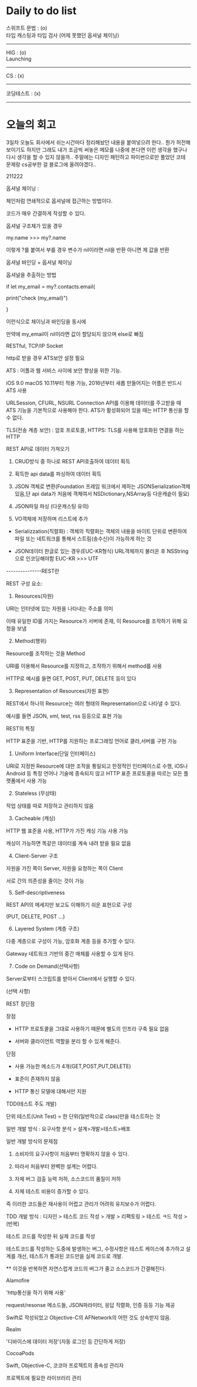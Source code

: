 # Daily to do list
스위프트 문법 : (o)   
타입 캐스팅과 타입 검사 (어제 못했던 옵셔널 체이닝)
- - -
HIG : (o)   
Launching
-- - -
CS : (x)   
- - -
코딩테스트 : (x)   

- - -
# 오늘의 회고
3일차 오늘도 회사에서 쉬는시간마다 정리해놨던 내용을 붙여넣으려 한다.. 뭔가 허전해 보이기도 하지만
그래도 내가 조금씩 써놓은 메모를 나중에 본다면 이런 생각을 했구나 다시 생각을 할 수 있지 않을까.. 주말에는 디자인 패턴하고 파이썬으로만 풀었던 코테 문제랑 cs공부한 걸 블로그에 올려야겠다..

211222

옵셔널 체이닝 :

체인처럼 연쇄적으로 옵셔널에 접근하는 방법이다.

코드가 매우 간결하게 작성할 수 있다.

옵셔널 구조체가 있을 경우

my.name >>> my?.name

이렇게 ?를 붙여서 부를 경우 변수가 nil이라면 nil을 반환 아니면 제 값을 반환

옵셔널 바인딩 + 옵셔널 체이닝

옵셔널을 추출하는 방법

if let my_email = my?.contacts.email{

print("check \(my_email)")

}

이런식으로 체이닝과 바인딩을 동시에

만약에 my_email이 nil이라면 값이 할당되지 않으며 else로 빠짐

RESTful, TCP/IP Socket

http로 받을 경우 ATS보안 설정 필요

ATS : 어플과 웹 서비스 사이에 보안 향상을 위한 기능.

iOS 9.0 macOS 10.11부터 적용 가능, 2016년부터 새롭 만들어지는 어플은 반드시 ATS 사용

URLSession, CFURL, NSURL Connection API를 이용해 데이터를 주고받을 때 ATS 기능을 기본적으로 사용해야 한다. ATS가 활성화되어 있을 때는 HTTP 통신을 할 수 없다.

TLS(전송 계층 보안) : 암호 프로토콜, HTTPS: TLS를 사용해 암호화된 연결을 하는 HTTP

REST API로 데이터 가져오기

1. CRUD방식 중 하나로 REST API호출하여 데이터 획득

2. 획득한 api data를 파싱하여 데이터 획득

3. JSON 객체로 변환(Foundation 프레임 워크에서 제하는 JSONSerialization객체 있음,단 api data가 처음에 객체여서 NSDictionary,NSArray등 다운캐슽이 필요)

4. JSON파일 파싱 (다운캐스팅 유의)

5. VO객체에 저장하며 리스트에 추가

- Serializzation(직렬화) : 객체의 직렬화는 객체의 내용을 바이트 단위로 변환하여 파일 또는 네트워크를 통해서 스트림(송수신)이 가능하게 하는 것

- JSON데이터 한글로 있는 경우(EUC-KR형식) URL객체까지 불러온 후 NSString으로 인코딩해야함 EUC-KR >>> UTF

---------------REST란

REST 구성 요소:

1. Resources(자원)

URI는 인터넷에 있는 자원을 나타내는 주소를 의미

이때 유일한 ID를 가지는 Resource가 서버에 존재, 이 Resource를 조작하기 위해 요청을 보냄

2. Method(행위)

Resource를 조작하는 것을 Method

URI를 이용해서 Resource를 지정하고, 조작하기 위해서 method를 사용

HTTP로 예시를 들면 GET, POST, PUT, DELETE 등이 있다

3. Representation of Resources(자원 표현)

REST에서 하나의 Resource는 여러 형태의 Representation으로 나타낼 수 있다.

예시를 들면 JSON, xml, test, rss 등등으로 표현 가능

REST의 특징

HTTP 표준을 기반, HTTP를 지원하는 프로그래밍 언어로 클라,서버를 구현 가능

1. Uniform Interface(단일 인터페이스)

URI로 지정한 Resource에 대한 조작을 통일되고 한정적인 인터페이스로 수행, iOS나 Android 등 특정 언어나 기술에 종속되지 않고 HTTP 표준 프로토콜을 따르는 모든 플랫폼에서 사용 가능

2. Stateless (무상태)

작업 상태를 따로 저장하고 관리하지 않음

3. Cacheable (캐싱)

HTTP 웹 표준을 사용, HTTP가 가진 캐싱 기능 사용 가능

캐싱이 가능하면 똑같은 데이터를 계속 내려 받을 필요 없음

4. Client-Server 구조

자원을 가진 쪽이 Server, 자원을 요청하는 쪽이 Client

서로 간의 의존성을 줄이는 것이 가능

5. Self-descriptiveness

REST API의 메세지만 보고도 이해하기 쉬운 표현으로 구성

(PUT, DELETE, POST ...)

6. Layered System (계층 구조)

다중 계층으로 구성이 가능, 암호화 계층 등을 추가할 수 있다.

Gateway 네트워크 기반의 중간 매체를 사용할 수 있게 된다.

7. Code on Demand(선택사항)

Server로부터 스크립트를 받아서 Client에서 실행할 수 있다.

(선택 사항)

REST 장단점

장점

- HTTP 프로토콜을 그대로 사용하기 때문에 별도의 인프라 구축 필요 없음

- 서버와 클라이언트 역할을 분리 할 수 있게 해준다.

단점

- 사용 가능한 메소드가 4개(GET,POST,PUT,DELETE)

- 표준이 존재하지 않음

- HTTP 통신 모델에 대해서만 지원

TDD(테스트 주도 개발)

단위 테스트(Unit Test) = 한 단위(일반적으로 class)만을 테스트하는 것

일반 개발 방식 : 요구사항 분석 > 설계>개발>테스트>배포

일반 개발 방식의 문제점

1. 소비자의 요구사항이 처음부터 명확하지 않을 수 있다.

2. 따라서 처음부터 완벽한 설계는 어렵다.

3. 자체 버그 검출 능력 저하, 소스코드의 품질이 저하

4. 자체 테스트 비용이 증가할 수 있다.

즉 이러한 코드들은 재사용이 어렵고 관리가 어려워 유지보수가 어렵다.

TDD 개발 방식 : 디자인 > 테스트 코드 작성 > 개발 > 리팩토링 > 테스트 ㅋ드 작성 > (반복)

테스트 코드를 작성한 뒤 실제 코드를 작성

테스트코드를 작성하는 도중에 발생하는 버그, 수정사항은 테스트 케이스에 추가하고 설계를 개선, 테스트가 통과된 코드만을 실제 코드로 개발.

** 이것을 반복하면 자연스럽게 코드의 버그가 줄고 소스코드가 간결해진다.

Alamofire

'http통신을 하기 위해 사용'

request/resonse 메소드들, JSON파라미터, 응답 직렬화, 인증 등등 기능 제공

Swift로 작성되었고 Objective-C의 AFNetwork의 어떤 것도 상속받지 않음.

Realm

'디바이스에 데이터 저장'(자동 로그인 등 간단하게 저장)

CocoaPods

Swift, Objective-C, 코코아 프로젝트의 종속성 관리자

프로젝트에 필요한 라이브러리 관리
